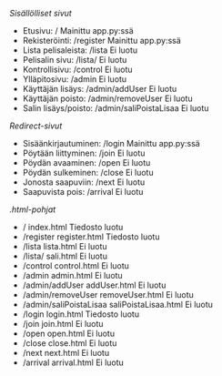 *Sisällölliset sivut*

 - Etusivu:		/				Mainittu app.py:ssä
 - Rekisteröinti:	/register			Mainittu app.py:ssä
 - Lista pelisaleista:	/lista				Ei luotu
 - Pelisalin sivu:	/lista/<salin nimi>		Ei luotu
 - Kontrollisivu:	/control			Ei luotu
 - Ylläpitosivu:	/admin				Ei luotu
 - Käyttäjän lisäys:	/admin/addUser			Ei luotu
 - Käyttäjän poisto:	/admin/removeUser		Ei luotu
 - Salin lisäys/poisto:	/admin/saliPoistaLisaa		Ei luotu

*Redirect-sivut*

 - Sisäänkirjautuminen:	/login				Mainittu app.py:ssä
 - Pöytään liittyminen:	/join				Ei luotu
 - Pöydän avaaminen:	/open				Ei luotu
 - Pöydän sulkeminen:	/close				Ei luotu
 - Jonosta saapuviin:	/next				Ei luotu
 - Saapuvista pois:	/arrival			Ei luotu

*.html-pohjat*

 - /			index.html                      Tiedosto luotu
 - /register		register.html                   Tiedosto luotu
 - /lista		lista.html                      Ei luotu
 - /lista/<salin nimi>	sali.html                       Ei luotu
 - /control		control.html                    Ei luotu
 - /admin		admin.html                      Ei luotu
 - /admin/addUser	addUser.html                    Ei luotu
 - /admin/removeUser	removeUser.html			Ei luotu
 - /admin/saliPoistaLisaa	saliPoistaLisaa.html		Ei luotu
 - /login			login.html			Tiedosto luotu
 - /join			join.html			Ei luotu
 - /open			open.html			Ei luotu
 - /close			close.html			Ei luotu
 - /next			next.html			Ei luotu
 - /arrival		arrival.html			Ei luotu
